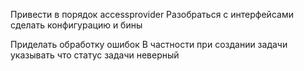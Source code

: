 Привести в порядок accessprovider
   Разобраться с интерфейсами сделать конфигурацию и бины

Приделать обработку ошибок
В частности при создании задачи указывать что статус задачи неверный

